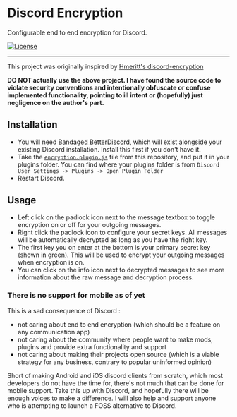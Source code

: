 # Discord Encryption

Configurable end to end encryption for Discord.

[![License](https://img.shields.io/github/license/EnKrypt/DiscordEncryption.svg)](https://raw.githubusercontent.com/EnKrypt/DiscordEncryption/master/LICENSE)

---

This project was originally inspired by [Hmeritt's discord-encryption](https://github.com/Hmerritt/discord-encryption)

**DO NOT actually use the above project. I have found the source code to violate security conventions and intentionally obfuscate or confuse implemented functionality, pointing to ill intent or (hopefully) just negligence on the author's part.**

## Installation
* You will need [Bandaged BetterDiscord](https://rauenzi.github.io/BetterDiscordApp/), which will exist alongside your existing Discord installation. Install this first if you don't have it.
* Take the [`encryption.plugin.js`](https://raw.githubusercontent.com/EnKrypt/DiscordEncryption/master/encryption.plugin.js) file from this repository, and put it in your plugins folder. You can find where your plugins folder is from `Discord User Settings -> Plugins -> Open Plugin Folder`
* Restart Discord.

## Usage

* Left click on the padlock icon next to the message textbox to toggle encryption on or off for your outgoing messages.
* Right click the padlock icon to configure your secret keys. All messages will be automatically decrypted as long as you have the right key.
* The first key you on enter at the bottom is your primary secret key (shown in green). This will be used to encrypt your outgoing messages when encryption is on.
* You can click on the info icon next to decrypted messages to see more information about the raw message and decryption process.

### There is no support for mobile as of yet
This is a sad consequence of Discord :
* not caring about end to end encryption (which should be a feature on any communication app)
* not caring about the community where people want to make mods, plugins and provide extra functionality and support
* not caring about making their projects open source (which is a viable strategy for any business, contrary to popular uninformed opinion)

Short of making Android and iOS discord clients from scratch, which most developers do not have the time for, there's not much that can be done for mobile support. Take this up with Discord, and hopefully there will be enough voices to make a difference. I will also help and support anyone who is attempting to launch a FOSS alternative to Discord.

